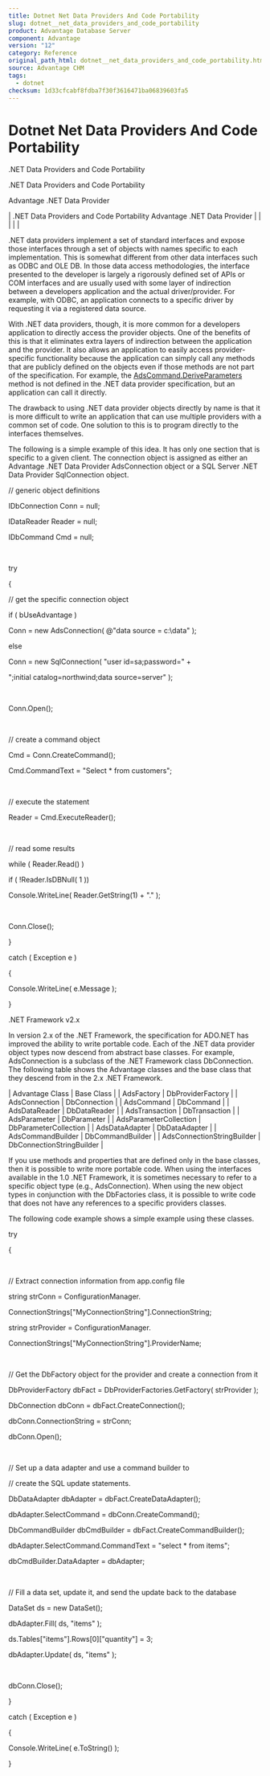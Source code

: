```yaml
---
title: Dotnet Net Data Providers And Code Portability
slug: dotnet__net_data_providers_and_code_portability
product: Advantage Database Server
component: Advantage
version: "12"
category: Reference
original_path_html: dotnet__net_data_providers_and_code_portability.htm
source: Advantage CHM
tags:
  - dotnet
checksum: 1d33cfcabf8fdba7f30f3616471ba06839603fa5
---
```


# Dotnet Net Data Providers And Code Portability

.NET Data Providers and Code Portability

.NET Data Providers and Code Portability

Advantage .NET Data Provider

| .NET Data Providers and Code Portability  Advantage .NET Data Provider |  |  |  |  |

.NET data providers implement a set of standard interfaces and expose those interfaces through a set of objects with names specific to each implementation. This is somewhat different from other data interfaces such as ODBC and OLE DB. In those data access methodologies, the interface presented to the developer is largely a rigorously defined set of APIs or COM interfaces and are usually used with some layer of indirection between a developers application and the actual driver/provider. For example, with ODBC, an application connects to a specific driver by requesting it via a registered data source.

With .NET data providers, though, it is more common for a developers application to directly access the provider objects. One of the benefits of this is that it eliminates extra layers of indirection between the application and the provider. It also allows an application to easily access provider-specific functionality because the application can simply call any methods that are publicly defined on the objects even if those methods are not part of the specification. For example, the [AdsCommand.DeriveParameters](dotnet_adscommand_deriveparameters.md) method is not defined in the .NET data provider specification, but an application can call it directly.

The drawback to using .NET data provider objects directly by name is that it is more difficult to write an application that can use multiple providers with a common set of code. One solution to this is to program directly to the interfaces themselves.

The following is a simple example of this idea. It has only one section that is specific to a given client. The connection object is assigned as either an Advantage .NET Data Provider AdsConnection object or a SQL Server .NET Data Provider SqlConnection object.

// generic object definitions

IDbConnection Conn = null;

IDataReader Reader = null;

IDbCommand Cmd = null;

 

try

{

// get the specific connection object

if ( bUseAdvantage )

Conn = new AdsConnection( @"data source = c:\data" );

else

Conn = new SqlConnection( "user id=sa;password=" +

";initial catalog=northwind;data source=server" );

 

Conn.Open();

 

// create a command object

Cmd = Conn.CreateCommand();

Cmd.CommandText = "Select \* from customers";

 

// execute the statement

Reader = Cmd.ExecuteReader();

 

// read some results

while ( Reader.Read() )

if ( !Reader.IsDBNull( 1 ))

Console.WriteLine( Reader.GetString(1) + "." );

 

Conn.Close();

}

catch ( Exception e )

{

Console.WriteLine( e.Message );

}

.NET Framework v2.x

In version 2.x of the .NET Framework, the specification for ADO.NET has improved the ability to write portable code. Each of the .NET data provider object types now descend from abstract base classes. For example, AdsConnection is a subclass of the .NET Framework class DbConnection. The following table shows the Advantage classes and the base class that they descend from in the 2.x .NET Framework.

| Advantage Class | Base Class |
| AdsFactory | DbProviderFactory |
| AdsConnection | DbConnection |
| AdsCommand | DbCommand |
| AdsDataReader | DbDataReader |
| AdsTransaction | DbTransaction |
| AdsParameter | DbParameter |
| AdsParameterCollection | DbParameterCollection |
| AdsDataAdapter | DbDataAdapter |
| AdsCommandBuilder | DbCommandBuilder |
| AdsConnectionStringBuilder | DbConnectionStringBuilder |

If you use methods and properties that are defined only in the base classes, then it is possible to write more portable code. When using the interfaces available in the 1.0 .NET Framework, it is sometimes necessary to refer to a specific object type (e.g., AdsConnection). When using the new object types in conjunction with the DbFactories class, it is possible to write code that does not have any references to a specific providers classes.

The following code example shows a simple example using these classes.

try

{

 

// Extract connection information from app.config file

string strConn = ConfigurationManager.

ConnectionStrings["MyConnectionString"].ConnectionString;

string strProvider = ConfigurationManager.

ConnectionStrings["MyConnectionString"].ProviderName;

 

// Get the DbFactory object for the provider and create a connection from it

DbProviderFactory dbFact = DbProviderFactories.GetFactory( strProvider );

DbConnection dbConn = dbFact.CreateConnection();

dbConn.ConnectionString = strConn;

dbConn.Open();

 

// Set up a data adapter and use a command builder to

// create the SQL update statements.

DbDataAdapter dbAdapter = dbFact.CreateDataAdapter();

dbAdapter.SelectCommand = dbConn.CreateCommand();

DbCommandBuilder dbCmdBuilder = dbFact.CreateCommandBuilder();

dbAdapter.SelectCommand.CommandText = "select \* from items";

dbCmdBuilder.DataAdapter = dbAdapter;

 

// Fill a data set, update it, and send the update back to the database

DataSet ds = new DataSet();

dbAdapter.Fill( ds, "items" );

ds.Tables["items"].Rows[0]["quantity"] = 3;

dbAdapter.Update( ds, "items" );

 

dbConn.Close();

}

catch ( Exception e )

{

Console.WriteLine( e.ToString() );

}
